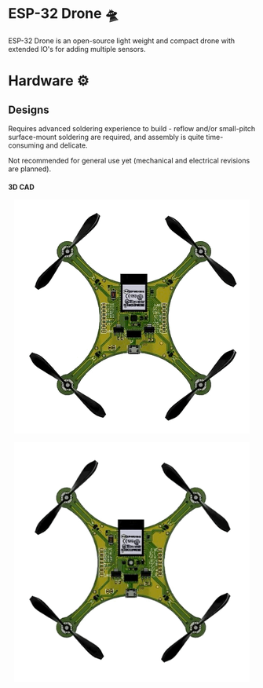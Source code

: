# ESP-32 Drone 🛸
ESP-32 Drone is an open-source light weight and compact drone with extended IO's for adding multiple sensors.

# Hardware ⚙️

## Designs

Requires advanced soldering experience to build - reflow and/or small-pitch surface-mount soldering are required, and assembly is quite time-consuming and delicate.

Not recommended for general use yet (mechanical and electrical revisions are planned).


#### 3D CAD
<p align="center">
  <img src="https://github.com/Kunalverma1502/esp32-mini-drone/blob/master/IMAGES/CAD.GIF" width="480" />
</p>

<p align="center">
  <img src="https://github.com/Kunalverma1502/esp32-mini-drone/blob/master/IMAGES/Motor Directions.GIF" width="480" />
</p>
